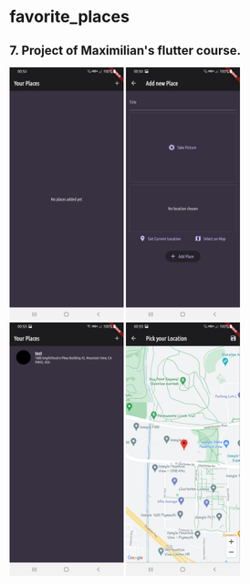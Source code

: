# favorite_places
## 7. Project of Maximilian's flutter course.

<p float="left">
  <img src="assets/Screenshot_20231117-005216.jpg" width="200" />
  <img src="assets/Screenshot_20231117-005238.jpg" width="200" /> 
  <img src="assets/Screenshot_20231117-005332.jpg" width="200" />
  <img src="assets/Screenshot_20231117-005307.jpg" width="200" />
</p>